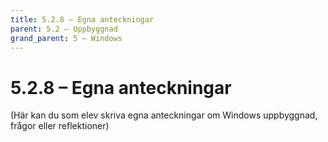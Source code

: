 ```yaml
---
title: 5.2.8 – Egna anteckningar
parent: 5.2 – Uppbyggnad
grand_parent: 5 – Windows
---
```

# 5.2.8 – Egna anteckningar

(Här kan du som elev skriva egna anteckningar om Windows uppbyggnad, frågor eller reflektioner)

